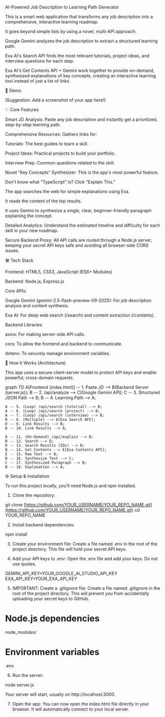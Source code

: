 AI-Powered Job Description to Learning Path Generator

This is a smart web application that transforms any job description into a comprehensive, interactive learning roadmap.

It goes beyond simple lists by using a novel, multi-API approach:

Google Gemini analyzes the job description to extract a structured learning path.

Exa AI's Search API finds the most relevant tutorials, project ideas, and interview questions for each step.

Exa AI's Get Contents API + Gemini work together to provide on-demand, synthesized explanations of key concepts, creating an interactive learning tool instead of just a list of links.

📸 Demo

(Suggestion: Add a screenshot of your app here!)

✨ Core Features

Smart JD Analysis: Paste any job description and instantly get a prioritized, step-by-step learning path.

Comprehensive Resources: Gathers links for:

Tutorials: The best guides to learn a skill.

Project Ideas: Practical projects to build your portfolio.

Interview Prep: Common questions related to the skill.

Novel "Key Concepts" Synthesizer: This is the app's most powerful feature.

Don't know what "TypeScript" is? Click "Explain This."

The app searches the web for simple explanations using Exa.

It reads the content of the top results.

It uses Gemini to synthesize a single, clear, beginner-friendly paragraph explaining the concept.

Detailed Analytics: Understand the estimated timeline and difficulty for each skill in your new roadmap.

Secure Backend Proxy: All API calls are routed through a Node.js server, keeping your secret API keys safe and avoiding all browser-side CORS issues.

🛠️ Tech Stack

Frontend: HTML5, CSS3, JavaScript (ES6+ Modules)

Backend: Node.js, Express.js

Core APIs:

Google Gemini (gemini-2.5-flash-preview-09-2025): For job description analysis and content synthesis.

Exa AI: For deep web search (/search) and content extraction (/contents).

Backend Libraries:

axios: For making server-side API calls.

cors: To allow the frontend and backend to communicate.

dotenv: To securely manage environment variables.

🚀 How It Works (Architecture)

This app uses a secure client-server model to protect API keys and enable powerful, cross-domain requests.

graph TD
    A[Frontend (index.html)] -- 1. Paste JD --> B(Backend Server (server.js));
    B -- 2. /api/analyze --> C[Google Gemini API];
    C -- 3. Structured JSON Path --> B;
    B -- 4. Learning Path --> A;

    A -- 5. (Loop) /api/search (tutorial) --> B;
    A -- 6. (Loop) /api/search (project) --> B;
    A -- 7. (Loop) /api/search (interview) --> B;
    B -- 8. (Multiple) --> D[Exa Search API];
    D -- 9. Link Results --> B;
    B -- 10. Link Results --> A;
    
    A -- 11. (On-Demand) /api/explain --> B;
    B -- 12. Search --> D;
    D -- 13. Search Results (IDs) --> B;
    B -- 14. Get Contents --> E[Exa Contents API];
    E -- 15. Raw Text --> B;
    B -- 16. Synthesize Text --> C;
    C -- 17. Synthesized Paragraph --> B;
    B -- 18. Explanation --> A;


⚙️ Setup & Installation

To run this project locally, you'll need Node.js and npm installed.

1. Clone the repository:

git clone [https://github.com/YOUR_USERNAME/YOUR_REPO_NAME.git](https://github.com/YOUR_USERNAME/YOUR_REPO_NAME.git)
cd YOUR_REPO_NAME


2. Install backend dependencies:

npm install


3. Create your environment file:
Create a file named .env in the root of the project directory. This file will hold your secret API keys.

4. Add your API keys to .env:
Open the .env file and add your keys. Do not use quotes.

GEMINI_API_KEY=YOUR_GOOGLE_AI_STUDIO_API_KEY
EXA_API_KEY=YOUR_EXA_API_KEY


5. IMPORTANT: Create a .gitignore file:
Create a file named .gitignore in the root of the project directory. This will prevent you from accidentally uploading your secret keys to GitHub.

# Node.js dependencies
node_modules/

# Environment variables
.env


6. Run the server:

node server.js


Your server will start, usually on http://localhost:3000.

7. Open the app:
You can now open the index.html file directly in your browser. It will automatically connect to your local server.
